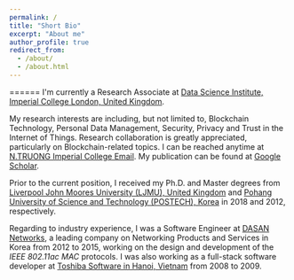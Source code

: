 ```yaml
---
permalink: /
title: "Short Bio"
excerpt: "About me"
author_profile: true
redirect_from: 
  - /about/
  - /about.html
---
```


======
I'm currently a Research Associate at [Data Science Institute, Imperial College London, United Kingdom](http://www.imperial.ac.uk/data-science/).

My research interests are including, but not limited to, Blockchain Technology, Personal Data Management, Security, Privacy and Trust in the Internet of Things. Research collaboration is greatly appreciated, particularly on Blockchain-related topics. I can be reached anytime at [N.TRUONG Imperial College Email](mailto:n.truong@imperial.ac.uk?subject=[ResearchCollaboration]FromAcademicWebpage). My publication can be found at [Google Scholar](https://scholar.google.com/citations?user=mj4CTOgAAAAJ&hl=en).

Prior to the current position, I received my Ph.D. and Master degrees from [Liverpool John Moores University (LJMU), United Kingdom](https://www.ljmu.ac.uk/) and [Pohang University of Science and Technology (POSTECH), Korea](http://postech.ac.kr/eng/) in 2018 and 2012, respectively.

Regarding to industry experience, I was a Software Engineer at [DASAN Networks](http://www.dasannetworks.com/en/), a leading company on Networking Products and Services in Korea from 2012 to 2015, working on the design and development of the *IEEE 802.11ac* *MAC* protocols. I was also working as a full-stack software developer at [Toshiba Software in Hanoi, Vietnam](http://www.toshiba-tsdv.com/) from 2008 to 2009.
